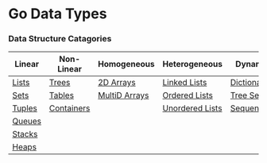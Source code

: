 # Go Data Types

### Data Structure Catagories

| Linear        | Non-Linear    | Homogeneous   | Heterogeneous  | Dynamic        |
| ------------- | ------------- | ------------- | -------------  | -------------  |
| [Lists](docs/linear/lists.md) | [Trees](docs/nonlinear/trees.md)        |[2D Arrays](docs/homogeneous/2darrays.md)     |[Linked Lists](docs/heterogeneous/linkedlists.md)   | [Dictionaries](docs/dynamic/dictionaries.md)   |
| [Sets](docs/linear/sets.md)           | [Tables](docs/nonlinear/tables.md)        | [MultiD Arrays](docs/homogeneous/multidarrays.md) | [Ordered Lists](docs/heterogeneous/orderedlists.md)  | [Tree Sets](docs/dynamic/treesets.md)       |
| [Tuples](docs/linear/tuples.md)         | [Containers](docs/nonlinear/containers.md)    |               | [Unordered Lists](docs/heterogeneous/unorderedlists.md) | [Sequences](docs/dynamic/sequences.md)      |
| [Queues](docs/linear/queues.md)         |               |               |                |                |
| [Stacks](docs/linear/stacks.md)        |               |               |                |                |
| [Heaps](docs/linear/heaps.md)         |               |               |                |                |

